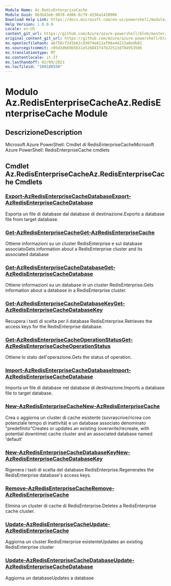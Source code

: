 ```yaml
---
Module Name: Az.RedisEnterpriseCache
Module Guid: 0b3b43eb-9078-4d06-8c79-d156a1410906
Download Help Link: https://docs.microsoft.com/en-us/powershell/module/az.redisenterprisecache
Help Version: 1.0.0.0
Locale: en-US
content_git_url: https://github.com/Azure/azure-powershell/blob/master/src/RedisEnterpriseCache/help/Az.RedisEnterpriseCache.md
original_content_git_url: https://github.com/Azure/azure-powershell/blob/master/src/RedisEnterpriseCache/help/Az.RedisEnterpriseCache.md
ms.openlocfilehash: ab758cf2d1b61c93074e812af68a44213a0e9b81
ms.sourcegitcommit: c05d3d669b5631e526841f47b22513d78495350b
ms.translationtype: MT
ms.contentlocale: it-IT
ms.lasthandoff: 02/09/2021
ms.locfileid: "100186550"
---
```

# <span data-ttu-id="fded7-101">Modulo Az.RedisEnterpriseCache</span><span class="sxs-lookup"><span data-stu-id="fded7-101">Az.RedisEnterpriseCache Module</span></span>
## <span data-ttu-id="fded7-102">Descrizione</span><span class="sxs-lookup"><span data-stu-id="fded7-102">Description</span></span>
<span data-ttu-id="fded7-103">Microsoft Azure PowerShell: Cmdlet di RedisEnterpriseCache</span><span class="sxs-lookup"><span data-stu-id="fded7-103">Microsoft Azure PowerShell: RedisEnterpriseCache cmdlets</span></span>

## <span data-ttu-id="fded7-104">Cmdlet Az.RedisEnterpriseCache</span><span class="sxs-lookup"><span data-stu-id="fded7-104">Az.RedisEnterpriseCache Cmdlets</span></span>
### [<span data-ttu-id="fded7-105">Export-AzRedisEnterpriseCacheDatabase</span><span class="sxs-lookup"><span data-stu-id="fded7-105">Export-AzRedisEnterpriseCacheDatabase</span></span>](Export-AzRedisEnterpriseCacheDatabase.md)
<span data-ttu-id="fded7-106">Esporta un file di database dal database di destinazione.</span><span class="sxs-lookup"><span data-stu-id="fded7-106">Exports a database file from target database.</span></span>

### [<span data-ttu-id="fded7-107">Get-AzRedisEnterpriseCache</span><span class="sxs-lookup"><span data-stu-id="fded7-107">Get-AzRedisEnterpriseCache</span></span>](Get-AzRedisEnterpriseCache.md)
<span data-ttu-id="fded7-108">Ottiene informazioni su un cluster RedisEnterprise e sul database associato</span><span class="sxs-lookup"><span data-stu-id="fded7-108">Gets information about a RedisEnterprise cluster and its associated database</span></span>

### [<span data-ttu-id="fded7-109">Get-AzRedisEnterpriseCacheDatabase</span><span class="sxs-lookup"><span data-stu-id="fded7-109">Get-AzRedisEnterpriseCacheDatabase</span></span>](Get-AzRedisEnterpriseCacheDatabase.md)
<span data-ttu-id="fded7-110">Ottiene informazioni su un database in un cluster RedisEnterprise.</span><span class="sxs-lookup"><span data-stu-id="fded7-110">Gets information about a database in a RedisEnterprise cluster.</span></span>

### [<span data-ttu-id="fded7-111">Get-AzRedisEnterpriseCacheDatabaseKey</span><span class="sxs-lookup"><span data-stu-id="fded7-111">Get-AzRedisEnterpriseCacheDatabaseKey</span></span>](Get-AzRedisEnterpriseCacheDatabaseKey.md)
<span data-ttu-id="fded7-112">Recupera i tasti di scelta per il database RedisEnterprise.</span><span class="sxs-lookup"><span data-stu-id="fded7-112">Retrieves the access keys for the RedisEnterprise database.</span></span>

### [<span data-ttu-id="fded7-113">Get-AzRedisEnterpriseCacheOperationStatus</span><span class="sxs-lookup"><span data-stu-id="fded7-113">Get-AzRedisEnterpriseCacheOperationStatus</span></span>](Get-AzRedisEnterpriseCacheOperationStatus.md)
<span data-ttu-id="fded7-114">Ottiene lo stato dell'operazione.</span><span class="sxs-lookup"><span data-stu-id="fded7-114">Gets the status of operation.</span></span>

### [<span data-ttu-id="fded7-115">Import-AzRedisEnterpriseCacheDatabase</span><span class="sxs-lookup"><span data-stu-id="fded7-115">Import-AzRedisEnterpriseCacheDatabase</span></span>](Import-AzRedisEnterpriseCacheDatabase.md)
<span data-ttu-id="fded7-116">Importa un file di database nel database di destinazione.</span><span class="sxs-lookup"><span data-stu-id="fded7-116">Imports a database file to target database.</span></span>

### [<span data-ttu-id="fded7-117">New-AzRedisEnterpriseCache</span><span class="sxs-lookup"><span data-stu-id="fded7-117">New-AzRedisEnterpriseCache</span></span>](New-AzRedisEnterpriseCache.md)
<span data-ttu-id="fded7-118">Crea o aggiorna un cluster di cache esistente (sovrascrive/ricrea con potenziale tempo di inattività) e un database associato denominato "predefinito"</span><span class="sxs-lookup"><span data-stu-id="fded7-118">Creates or updates an existing (overwrite/recreate, with potential downtime) cache cluster and an associated database named 'default'</span></span>

### [<span data-ttu-id="fded7-119">New-AzRedisEnterpriseCacheDatabaseKey</span><span class="sxs-lookup"><span data-stu-id="fded7-119">New-AzRedisEnterpriseCacheDatabaseKey</span></span>](New-AzRedisEnterpriseCacheDatabaseKey.md)
<span data-ttu-id="fded7-120">Rigenera i tasti di scelta del database RedisEnterprise.</span><span class="sxs-lookup"><span data-stu-id="fded7-120">Regenerates the RedisEnterprise database's access keys.</span></span>

### [<span data-ttu-id="fded7-121">Remove-AzRedisEnterpriseCache</span><span class="sxs-lookup"><span data-stu-id="fded7-121">Remove-AzRedisEnterpriseCache</span></span>](Remove-AzRedisEnterpriseCache.md)
<span data-ttu-id="fded7-122">Elimina un cluster di cache di RedisEnterprise.</span><span class="sxs-lookup"><span data-stu-id="fded7-122">Deletes a RedisEnterprise cache cluster.</span></span>

### [<span data-ttu-id="fded7-123">Update-AzRedisEnterpriseCache</span><span class="sxs-lookup"><span data-stu-id="fded7-123">Update-AzRedisEnterpriseCache</span></span>](Update-AzRedisEnterpriseCache.md)
<span data-ttu-id="fded7-124">Aggiorna un cluster RedisEnterprise esistente</span><span class="sxs-lookup"><span data-stu-id="fded7-124">Updates an existing RedisEnterprise cluster</span></span>

### [<span data-ttu-id="fded7-125">Update-AzRedisEnterpriseCacheDatabase</span><span class="sxs-lookup"><span data-stu-id="fded7-125">Update-AzRedisEnterpriseCacheDatabase</span></span>](Update-AzRedisEnterpriseCacheDatabase.md)
<span data-ttu-id="fded7-126">Aggiorna un database</span><span class="sxs-lookup"><span data-stu-id="fded7-126">Updates a database</span></span>

